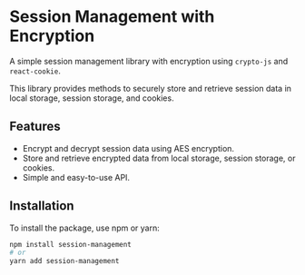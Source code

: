 # Session Management with Encryption

A simple session management library with encryption using `crypto-js` and `react-cookie`. 

This library provides methods to securely store and retrieve session data in local storage, session storage, and cookies.

## Features

- Encrypt and decrypt session data using AES encryption.
- Store and retrieve encrypted data from local storage, session storage, or cookies.
- Simple and easy-to-use API.

## Installation

To install the package, use npm or yarn:

```bash
npm install session-management
# or
yarn add session-management
